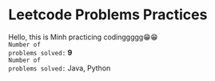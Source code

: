 # Leetcode Problems Practices

Hello, this is Minh practicing codinggggg😁😁
<br/>
<code>Number of problems solved:</code> **9**
<br/>
<code>Number of problems solved:</code> Java, Python
